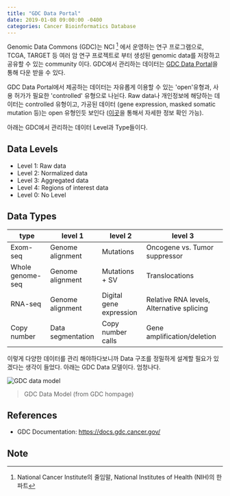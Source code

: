 ```yaml
---
title: "GDC Data Portal"
date: 2019-01-08 09:00:00 -0400
categories: Cancer Bioinformatics Database
---
```


Genomic Data Commons (GDC)는 NCI [^1] 에서 운영하는 연구 프로그램으로, TCGA, TARGET 등 여러 암 연구 프로젝트로 부터 생성된 genomic data를 저장하고 공유할 수 있는 community 이다. GDC에서 관리하는 데이터는 [GDC Data Portal](https://portal.gdc.cancer.gov)을 통해 다운 받을 수 있다.

GDC Data Portal에서 제공하는 데이터는 자유롭게 이용할 수 있는 'open'유형과, 사용 허가가 필요한 'controlled' 유형으로 나뉜다. Raw data나 개인정보에 해당하는 데이터는 controlled 유형이고, 가공된 데이터 (gene expression, masked somatic mutation 등)는 open 유형인듯 보인다 ([이곳](https://gdc.cancer.gov/about-data/data-types-and-file-formats/generated-data-types-and-file-formats)을 통해서 자세한 정보 확인 가능).

아래는 GDC에서 관리하는 데이터 Level과 Type들이다.

## Data Levels
- Level 1: Raw data
- Level 2: Normalized data
- Level 3: Aggregated data
- Level 4: Regions of interest data
- Level 0: No Level

## Data Types

| type | level 1 | level 2 | level 3 |
| --- | --- | --- | --- |
| Exom-seq | Genome alignment | Mutations | Oncogene vs. Tumor suppressor |
| Whole genome-seq | Genome alignment | Mutations + SV | Translocations |
| RNA-seq | Genome alignment | Digital gene expression | Relative RNA levels, Alternative splicing |
| Copy number | Data segmentation | Copy number calls | Gene amplification/deletion |

이렇게 다양한 데이터를 관리 해야하다보니까 Data 구조를 정밀하게 설계할 필요가 있겠다는 생각이 들었다. 아래는 GDC Data 모델이다. 엄청나다.


![GDC data model](https://gdc.cancer.gov/files/public/image/all_nodes_040318.png)
> GDC Data Model (from GDC hompage)

## References
- GDC Documentation: https://docs.gdc.cancer.gov/

## Note
[^1]: National Cancer Institute의 줄임말, National Institutes of Health (NIH)의 한 파트
